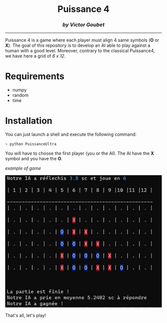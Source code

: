 <center><h1>Puissance 4 </h1></center>
<center><i><h3>by Victor Goubet</h3></i></center>   

------------

Puissance 4 is a game where each player must align 4 same symbols (**O** or **X**). The goal of this repository is to develop an AI able to play against a human with a good level. Moreover, contrary to the classical Puissance4, we have here a grid of *6 x 12*.

# Requirements

- numpy
- random
- time

# Installation

You can just launch a shell and execute the following command:


~~~
~ python PuissanceUltra
~~~

You will have to choose the first player (you or the AI).   The AI have the **X** symbol and you have the **O**.

*example of game*

![Image of a Puissance4 game](https://github.com/VictorGoubet/Puissance4/blob/master/game_example.jpg?raw=true)

That's all, let's play!
